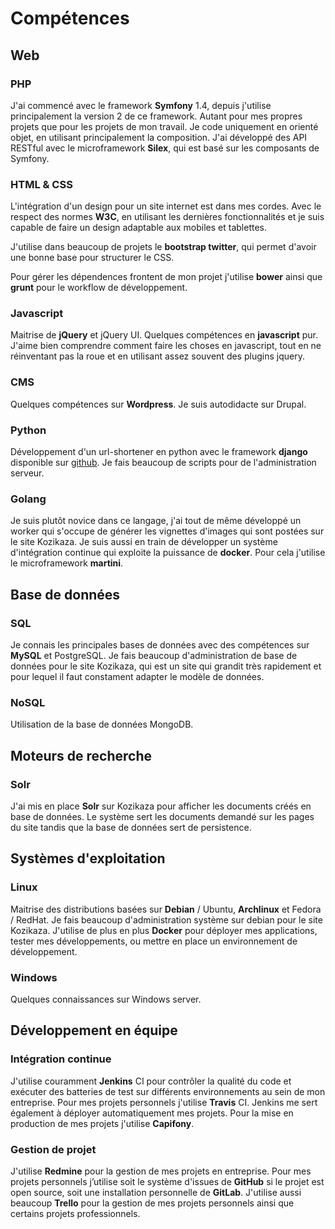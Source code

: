 # Compétences

## Web

### PHP

J'ai commencé avec le framework **Symfony** 1.4, depuis j'utilise principalement la version 2 de ce framework. Autant pour mes propres projets que pour les projets de mon travail. Je code uniquement en orienté objet, en utilisant principalement la composition. J'ai développé des API RESTful avec le microframework **Silex**, qui est basé sur les composants de Symfony.

### HTML & CSS

L'intégration d'un design pour un site internet est dans mes cordes. Avec le respect des normes **W3C**, en utilisant les dernières fonctionnalités et je suis capable de faire un design adaptable aux mobiles et tablettes.

J'utilise dans beaucoup de projets le **bootstrap twitter**, qui permet d'avoir une bonne base pour structurer le CSS.

Pour gérer les dépendences frontent de mon projet j'utilise **bower** ainsi que **grunt** pour le workflow de développement.

### Javascript

Maitrise de **jQuery** et jQuery UI. Quelques compétences en **javascript** pur. J'aime bien comprendre comment faire les choses en javascript, tout en ne réinventant pas la roue et en utilisant assez souvent des plugins jquery.

### CMS

Quelques compétences sur **Wordpress**. Je suis autodidacte sur Drupal.

### Python

Développement d'un url-shortener en python avec le framework **django** disponible sur [github](https://github.com/luxifer/UrliZr). Je fais beaucoup de scripts pour de l'administration serveur.

### Golang

Je suis plutôt novice dans ce langage, j'ai tout de même développé un worker qui s'occupe de générer les vignettes d'images qui sont postées sur le site Kozikaza. Je suis aussi en train de développer un système d'intégration continue qui exploite la puissance de **docker**. Pour cela j'utilise le microframework **martini**.

## Base de données

### SQL

Je connais les principales bases de données avec des compétences sur **MySQL** et PostgreSQL. Je fais beaucoup d'administration de base de données pour le site Kozikaza, qui est un site qui grandit très rapidement et pour lequel il faut constament adapter le modèle de données.

### NoSQL

Utilisation de la base de données MongoDB.

## Moteurs de recherche

### Solr

J'ai mis en place **Solr** sur Kozikaza pour afficher les documents créés en base de données. Le système sert les documents demandé sur les pages du site tandis que la base de données sert de persistence.

## Systèmes d'exploitation

### Linux

Maitrise des distributions basées sur **Debian** / Ubuntu, **Archlinux** et Fedora / RedHat. Je fais beaucoup d'administration système sur debian pour le site Kozikaza. J'utilise de plus en plus **Docker** pour déployer mes applications, tester mes développements, ou mettre en place un environnement de développement.

### Windows

Quelques connaissances sur Windows server.

## Développement en équipe

### Intégration continue

J'utilise couramment **Jenkins** CI pour contrôler la qualité du code et exécuter des batteries de test sur différents environnements au sein de mon entreprise. Pour mes projets personnels j'utilise **Travis** CI. Jenkins me sert également à déployer automatiquement mes projets. Pour la mise en production de mes projets j'utilise **Capifony**.

### Gestion de projet

J'utilise **Redmine** pour la gestion de mes projets en entreprise. Pour mes projets personnels j’utilise soit le système d'issues de **GitHub** si le projet est open source, soit une installation personnelle de **GitLab**. J'utilise aussi beaucoup **Trello** pour la gestion de mes projets personnels ainsi que certains projets professionnels.
